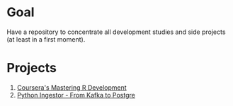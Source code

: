 # Goal

Have a repository to concentrate all development studies and side projects (at least in a first moment).

# Projects 

1. [Coursera's Mastering R Development](https://github.com/danielfsilva88/progr_studies/tree/master/R/Mastering_Software_Development_R_Specialization)
2. [Python Ingestor - From Kafka to Postgre ](https://github.com/danielfsilva88/progr_studies/tree/master/data-pipeline-202402)
